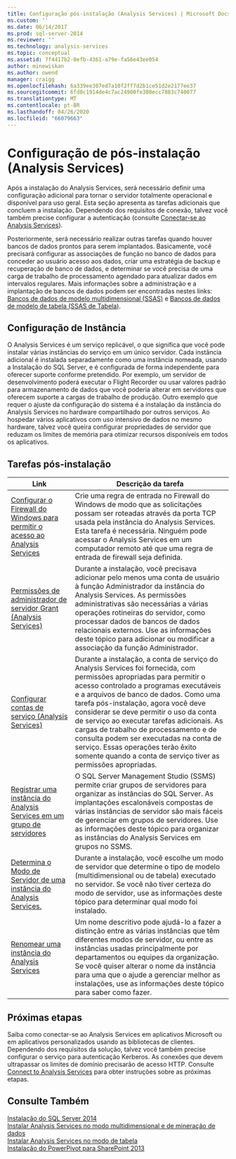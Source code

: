 ```yaml
---
title: Configuração pós-instalação (Analysis Services) | Microsoft Docs
ms.custom: ''
ms.date: 06/14/2017
ms.prod: sql-server-2014
ms.reviewer: ''
ms.technology: analysis-services
ms.topic: conceptual
ms.assetid: 7f4417b2-0efb-4361-a79e-fa56e43ee054
author: minewiskan
ms.author: owend
manager: craigg
ms.openlocfilehash: 6a339ee307ed7a10f2ff7d2b1ce51d2e2177ee37
ms.sourcegitcommit: 6fd8c1914de4c7ac24900fe388ecc7883c740077
ms.translationtype: MT
ms.contentlocale: pt-BR
ms.lasthandoff: 04/26/2020
ms.locfileid: "66079663"
---
```

# <a name="post-install-configuration-analysis-services"></a>Configuração de pós-instalação (Analysis Services)
  Após a instalação do Analysis Services, será necessário definir uma configuração adicional para tornar o servidor totalmente operacional e disponível para uso geral. Esta seção apresenta as tarefas adicionais que concluem a instalação. Dependendo dos requisitos de conexão, talvez você também precise configurar a autenticação (consulte [Conectar-se ao Analysis Services](connect-to-analysis-services.md)).  
  
 Posteriormente, será necessário realizar outras tarefas quando houver bancos de dados prontos para serem implantados. Basicamente, você precisará configurar as associações de função no banco de dados para conceder ao usuário acesso aos dados, criar uma estratégia de backup e recuperação de banco de dados, e determinar se você precisa de uma carga de trabalho de processamento agendado para atualizar dados em intervalos regulares. Mais informações sobre a administração e a implantação de bancos de dados podem ser encontradas nestes links: [Bancos de dados de modelo multidimensional &#40;SSAS&#41;](../multidimensional-models/multidimensional-model-databases-ssas.md) e [Bancos de dados de modelo de tabela &#40;SSAS de Tabela&#41;](../tabular-models/tabular-model-databases-ssas-tabular.md).  
  
## <a name="instance-configuration"></a>Configuração de Instância  
 O Analysis Services é um serviço replicável, o que significa que você pode instalar várias instâncias do serviço em um único servidor. Cada instância adicional é instalada separadamente como uma instância nomeada, usando a Instalação do SQL Server, e é configurada de forma independente para oferecer suporte conforme pretendido. Por exemplo, um servidor de desenvolvimento poderá executar o Flight Recorder ou usar valores padrão para armazenamento de dados que você poderia alterar em servidores que oferecem suporte a cargas de trabalho de produção. Outro exemplo que requer o ajuste da configuração do sistema é a instalação da instância do Analysis Services no hardware compartilhado por outros serviços. Ao hospedar vários aplicativos com uso intensivo de dados no mesmo hardware, talvez você queira configurar propriedades de servidor que reduzam os limites de memória para otimizar recursos disponíveis em todos os aplicativos.  
  
## <a name="post-installation-tasks"></a>Tarefas pós-instalação  
  
|Link|Descrição da tarefa|  
|----------|----------------------|  
|[Configurar o Firewall do Windows para permitir o acesso ao Analysis Services](configure-the-windows-firewall-to-allow-analysis-services-access.md)|Crie uma regra de entrada no Firewall do Windows de modo que as solicitações possam ser roteadas através da porta TCP usada pela instância do Analysis Services. Esta tarefa é necessária. Ninguém pode acessar o Analysis Services em um computador remoto até que uma regra de entrada de firewall seja definida.|  
|[Permissões de administrador de servidor Grant &#40;Analysis Services&#41;](grant-server-admin-rights-to-an-analysis-services-instance.md)|Durante a instalação, você precisava adicionar pelo menos uma conta de usuário à função Administrador da instância do Analysis Services. As permissões administrativas são necessárias a várias operações rotineiras do servidor, como processar dados de bancos de dados relacionais externos. Use as informações deste tópico para adicionar ou modificar a associação da função Administrador.|  
|[Configurar contas de serviço &#40;Analysis Services&#41;](configure-service-accounts-analysis-services.md)|Durante a instalação, a conta de serviço do Analysis Services foi fornecida, com permissões apropriadas para permitir o acesso controlado a programas executáveis e a arquivos de banco de dados. Como uma tarefa pós-instalação, agora você deve considerar se deve permitir o uso da conta de serviço ao executar tarefas adicionais. As cargas de trabalho de processamento e de consulta podem ser executadas na conta de serviço. Essas operações terão êxito somente quando a conta de serviço tiver as permissões apropriadas.|  
|[Registrar uma instância do Analysis Services em um grupo de servidores](register-an-analysis-services-instance-in-a-server-group.md)|O SQL Server Management Studio (SSMS) permite criar grupos de servidores para organizar as instâncias do SQL Server. As implantações escalonáveis compostas de várias instâncias de servidor são mais fáceis de gerenciar em grupos de servidores. Use as informações deste tópico para organizar as instâncias do Analysis Services em grupos no SSMS.|  
|[Determina o Modo de Servidor de uma instância do Analysis Services.](determine-the-server-mode-of-an-analysis-services-instance.md)|Durante a instalação, você escolhe um modo de servidor que determine o tipo de modelo (multidimensional ou de tabela) executado no servidor. Se você não tiver certeza do modo de servidor, use as informações deste tópico para determinar qual modo foi instalado.|  
|[Renomear uma instância do Analysis Services](rename-an-analysis-services-instance.md)|Um nome descritivo pode ajudá-lo a fazer a distinção entre as várias instâncias que têm diferentes modos de servidor, ou entre as instâncias usadas principalmente por departamentos ou equipes da organização. Se você quiser alterar o nome da instância para uma que o ajude a gerenciar melhor as instalações, use as informações deste tópico para saber como fazer.|  
  
## <a name="next-steps"></a>Próximas etapas  
 Saiba como conectar-se ao Analysis Services em aplicativos Microsoft ou em aplicativos personalizados usando as bibliotecas de clientes. Dependendo dos requisitos da solução, talvez você também precise configurar o serviço para autenticação Kerberos. As conexões que devem ultrapassar os limites de domínio precisarão de acesso HTTP. Consulte [Connect to Analysis Services](connect-to-analysis-services.md) para obter instruções sobre as próximas etapas.  
  
## <a name="see-also"></a>Consulte Também  
 [Instalação do SQL Server 2014](../../../2014/database-engine/install-windows/installation-for-sql-server.md)   
 [Instalar Analysis Services no modo multidimensional e de mineração de dados](../../sql-server/install/install-analysis-services-in-multidimensional-and-data-mining-mode.md)   
 [Instalar Analysis Services no modo de tabela](install-windows/install-analysis-services.md)   
 [Instalação do PowerPivot para SharePoint 2013](install-windows/install-analysis-services-in-power-pivot-mode.md)  
  
  
